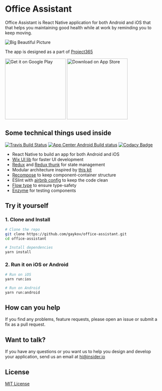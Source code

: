 # Office Assistant

Office Assistant is React Native application for both Android and iOS that that helps you maintaining good health while at work by reminding you to keep moving.

![Big Beautiful Picture](https://i.imgur.com/KlY7zSL.png)

The app is designed as a part of [Project365](https://project365.design/2018/03/11/day-70-office-assistant-health-reminder-app/)

<a target="_blank" href='https://play.google.com/store/apps/details?id=io.insider.apps.office'><img width="200" alt='Get it on Google Play' src='https://play.google.com/intl/en_us/badges/images/generic/en_badge_web_generic.png'/></a>
<a target="_blank" href='#'><img width="200" alt='Download on App Store' src='https://i.imgur.com/7IxtMV0.png'/></a>

## Some technical things used inside
[![Travis Build Status](https://travis-ci.org/insiderdev/office-assistant.svg?branch=master)](https://travis-ci.org/insiderdev/office-assistant)
[![App Center Android Build status](https://build.appcenter.ms/v0.1/apps/1384ce65-b1fc-462f-a599-eed3746f14fa/branches/master/badge)](https://appcenter.ms)
[![Codacy Badge](https://api.codacy.com/project/badge/Grade/4d9a1957e6bd43138cf514a6ae4174d0)](https://www.codacy.com/app/sdgaykov/office-assistant?utm_source=github.com&amp;utm_medium=referral&amp;utm_content=insiderdev/office-assistant&amp;utm_campaign=Badge_Grade)

- React Native to build an app for both Android and iOS
- [Wix UI lib](https://github.com/wix/react-native-ui-lib) for faster UI development
- [Redux](https://redux.js.org/) and [Redux thunk](https://github.com/reduxjs/redux-thunk) for state management
- Modular architecture inspired by [this kit](https://github.com/futurice/pepperoni-app-kit)
- [Recompose](https://github.com/acdlite/recompose) to keep component-container structure
- ESlint with [airbnb config](https://github.com/airbnb/javascript) to keep the code clean
- [Flow type](https://flow.org/) to ensure type-safety
- [Enzyme](https://airbnb.io/enzyme/docs/guides/react-native.html) for testing components

## Try it yourself

### 1. Clone and Install
```bash
# Clone the repo
git clone https://github.com/gaykov/office-assistant.git
cd office-assistant

# Install dependencies
yarn install
```

### 2. Run it on iOS or Android
```bash
# Run on iOS
yarn run:ios

# Run on Android
yarn run:android
```

## How can you help
If you find any problems, feature requests, please open an issue or submit a fix as a pull request.

## Want to talk?
If you have any questions or you want us to help you design and develop your application, send us an email at [hi@insider.io](mailto:hi@insider.io)

## License

[MIT License](LICENSE)
